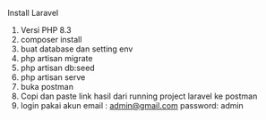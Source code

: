 Install Laravel
1. Versi PHP 8.3
2. composer install
3. buat database dan setting env
4. php artisan migrate
5. php artisan db:seed
6. php artisan serve
7. buka postman
8. Copi dan paste link hasil dari running project laravel ke postman
9. login pakai akun
    email   : admin@gmail.com
    password: admin